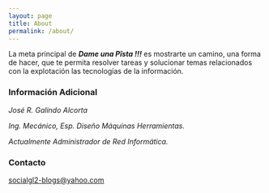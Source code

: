 ```yaml
---
layout: page
title: About
permalink: /about/
---
```


La meta principal de ***Dame una Pîsta !!!*** es mostrarte un camino, una forma de hacer, que te permita resolver tareas y solucionar temas relacionados con la explotación las tecnologías de la información.

### Información Adicional

*José R. Galindo Alcorta*

*Ing. Mecánico, Esp. Diseño Máquinas Herramientas.*

*Actualmente Administrador de Red Informática.*

### Contacto

[socialgl2-blogs@yahoo.com](mailto:socialgl2-blogs@yahoo.com)
